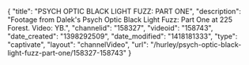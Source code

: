 {
    "title": "PSYCH OPTIC BLACK LIGHT FUZZ: PART ONE",
    "description": "Footage from Dalek's Psych Optic Black Light Fuzz: Part One at 225 Forest. Video: YB.",
    "channelid": "158327",
    "videoid": "158743",
    "date_created": "1398292509",
    "date_modified": "1418181333",
    "type": "captivate",
    "layout": "channelVideo",
    "url": "\/hurley\/psych-optic-black-light-fuzz-part-one\/158327-158743"
}